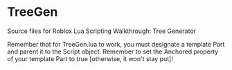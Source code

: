 # TreeGen
Source files for Roblox Lua Scripting Walkthrough: Tree Generator

Remember that for TreeGen.lua to work, you must designate a template Part and parent it to the Script object.
Remember to set the Anchored property of your template Part to true [otherwise, it won't stay put]!
